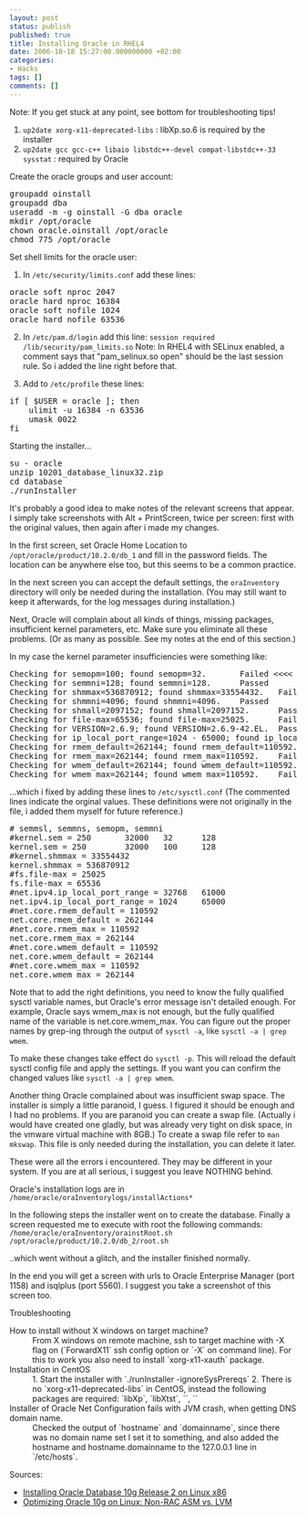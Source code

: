 ```yaml
---
layout: post
status: publish
published: true
title: Installing Oracle in RHEL4
date: 2006-10-18 15:27:00.000000000 +02:00
categories:
- Hacks
tags: []
comments: []
---
```

Note: If you get stuck at any point, see bottom for troubleshooting tips!

1. `up2date xorg-x11-deprecated-libs` : libXp.so.6 is required by the installer
2. `up2date gcc gcc-c++ libaio libstdc++-devel compat-libstdc++-33 sysstat` : required by Oracle

Create the oracle groups and user account:

<pre>groupadd oinstall
groupadd dba
useradd -m -g oinstall -G dba oracle
mkdir /opt/oracle
chown oracle.oinstall /opt/oracle
chmod 775 /opt/oracle
</pre>

Set shell limits for the oracle user:

1. In `/etc/security/limits.conf` add these lines:
<pre>oracle soft nproc 2047
oracle hard nproc 16384
oracle soft nofile 1024
oracle hard nofile 63536</pre>
2. In `/etc/pam.d/login` add this line: `session required /lib/security/pam_limits.so`
Note: In RHEL4 with SELinux enabled, a comment says that "pam_selinux.so open" should be the last session rule. So i added the line right before that. 

3. Add to `/etc/profile` these lines:
<pre>if [ $USER = oracle ]; then
    ulimit -u 16384 -n 63536
    umask 0022
fi</pre>

Starting the installer... 

<pre>su - oracle
unzip 10201_database_linux32.zip
cd database
./runInstaller</pre>

It's probably a good idea to make notes of the relevant screens that appear. I simply take screenshots with Alt + PrintScreen, twice per screen: first with the original values, then again after i made my changes. 

In the first screen, set Oracle Home Location to `/opt/oracle/product/10.2.0/db_1` and fill in the password fields. The location can be anywhere else too, but this seems to be a common practice.

In the next screen you can accept the default settings, the `oraInventory` directory will only be needed during the installation. (You may still want to keep it afterwards, for the log messages during installation.)

Next, Oracle will complain about all kinds of things, missing packages, insufficient kernel parameters, etc. Make sure you eliminate all these problems. (Or as many as possible. See my notes at the end of this section.)

In my case the kernel parameter insufficiencies were something like:
<pre>Checking for semopm=100; found semopm=32.       Failed &lt;&lt;&lt;&lt;
Checking for semmni=128; found semmni=128.      Passed
Checking for shmmax=536870912; found shmmax=33554432.   Failed &lt;&lt;&lt;&lt;
Checking for shmmni=4096; found shmmni=4096.    Passed
Checking for shmall=2097152; found shmall=2097152.      Passed
Checking for file-max=65536; found file-max=25025.      Failed &lt;&lt;&lt;&lt;
Checking for VERSION=2.6.9; found VERSION=2.6.9-42.EL.  Passed
Checking for ip_local_port_range=1024 - 65000; found ip_local_port_range=32768 - 61000. Failed &lt;&lt;&lt;&lt;
Checking for rmem_default=262144; found rmem_default=110592.    Failed &lt;&lt;&lt;&lt;
Checking for rmem_max=262144; found rmem_max=110592.    Failed &lt;&lt;&lt;&lt;
Checking for wmem_default=262144; found wmem_default=110592.    Failed &lt;&lt;&lt;&lt;
Checking for wmem_max=262144; found wmem_max=110592.    Failed &lt;&lt;&lt;&lt;</pre>

...which i fixed by adding these lines to `/etc/sysctl.conf`
(The commented lines indicate the orginal values. These definitions were not originally in the file, i added them myself for future reference.)
<pre># semmsl, semmns, semopm, semmni
#kernel.sem = 250       32000   32      128
kernel.sem = 250        32000   100     128
#kernel.shmmax = 33554432
kernel.shmmax = 536870912
#fs.file-max = 25025
fs.file-max = 65536
#net.ipv4.ip_local_port_range = 32768   61000
net.ipv4.ip_local_port_range = 1024     65000
#net.core.rmem_default = 110592
net.core.rmem_default = 262144
#net.core.rmem_max = 110592
net.core.rmem_max = 262144
#net.core.wmem_default = 110592
net.core.wmem_default = 262144
#net.core.wmem_max = 110592
net.core.wmem_max = 262144</pre>

Note that to add the right definitions, you need to know the fully qualified sysctl variable names, but Oracle's error message isn't detailed enough. For example, Oracle says wmem_max is not enough, but the fully qualified name of the variable is net.core.wmem_max. You can figure out the proper names by grep-ing through the output of `sysctl -a`, like `sysctl -a | grep wmem`.

To make these changes take effect do `sysctl -p`. This will reload the default sysctl config file and apply the settings. If you want you can confirm the changed values like `sysctl -a | grep wmem`.

Another thing Oracle complained about was insufficient swap space. The installer is simply a little paranoid, I guess. I figured it should be enough and I had no problems. If you are paranoid you can create a swap file. (Actually i would have created one gladly, but was already very tight on disk space, in the vmware virtual machine with 8GB.) To create a swap file refer to `man mkswap`. This file is only needed during the installation, you can delete it later.

These were all the errors i encountered. They may be different in your system. If you are at all serious, i suggest you leave NOTHING behind. 

Oracle's installation logs are in `/home/oracle/oraInventorylogs/installActions*`

In the following steps the installer went on to create the database. Finally a screen requested me to execute with root the following commands:
`/home/oracle/oraInventory/orainstRoot.sh`
`/opt/oracle/product/10.2.0/db_2/root.sh`

..which went without a glitch, and the installer finished normally.

In the end you will get a screen with urls to Oracle Enterprise Manager (port 1158) and isqlplus (port 5560). I suggest you take a screenshot of this screen too.

Troubleshooting

<dl>
<dt>How to install without X windows on target machine?</dt>
<dd>From X windows on remote machine, ssh to target machine with -X flag on (`ForwardX11` ssh config option or `-X` on command line). For this to work you also need to install `xorg-x11-xauth` package.</dd>
<dt>Installation in CentOS</dt>
<dd>1. Start the installer with `./runInstaller -ignoreSysPrereqs`
2. There is no `xorg-x11-deprecated-libs` in CentOS, instead the following packages are required: `libXp`, `libXtst`, ``, ``
</dd>
<dt>Installer of Oracle Net Configuration fails with JVM crash, when getting DNS domain name.</dt>
<dd>Checked the output of `hostname` and `domainname`, since there was no domain name set I set it to something, and also added the hostname and hostname.domainname to the 127.0.0.1 line in `/etc/hosts`.</dd>
</dl>

Sources:
<ul>
<li><a href="http://www.oracle.com/technology/pub/articles/smiley_10gdb_install.html">Installing Oracle Database 10g Release 2 on Linux x86</a></li>
<li><a href="http://www.linuxjournal.com/article/8539">Optimizing Oracle 10g on Linux: Non-RAC ASM vs. LVM</a></li>
</ul>
